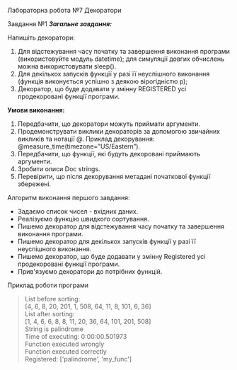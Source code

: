 Лабораторна робота №7
Декоратори

Завдання №1
***Загальне завдання:***

Напишіть декоратори:
1. Для відстежування часу початку та завершення виконання програми (використовуйте модуль datetime); для симуляції 
   довгих обчислень можна використовувати sleep().
2. Для декількох запусків функції у разі її неуспішного виконання (функція виконується успішно з деякою вірогідністю р);
3. Декоратор, що буде додавати у змінну REGISTERED усі продекоровані функції програми.


**Умови виконання:**
1. Передбачити, що декоратори можуть приймати аргументи.
2. Продемонструвати виклики декораторів за допомогою звичайних викликів та нотації @. Приклад декорування: 
   @measure_time(timezone=”US/Eastern”).
3. Передбачити, що функції, які будуть декоровані приймають аргументи.
4. Зробити описи Doc strings.
5. Перевірити, що після декорування метадані початкової функції збережені.

Алгоритм виконання першого завдання:
- Задаємо список чисел - вхідних даних.
- Реалізуємо функцію швидкого сортування.
- Пишемо декоратор для відстежування часу початку та завершення виконання програми.
- Пишемо декоратор для декількох запусків функції у разі її неуспішного виконання.
- Пишемо декоратор, що буде додавати у змінну Registered усі продекоровані функції програми.
- Прив'язуємо декоратори до потрібних функцій.


Приклад роботи програми
> List before sorting:  <br>
> [4, 6, 8, 20, 201, 1, 508, 64, 11, 8, 101, 6, 36] <br>
> List after sorting: <br>
> [1, 4, 6, 6, 8, 8, 11, 20, 36, 64, 101, 201, 508] <br>
> String is palindrome <br>
> Time of executing: 0:00:00.501973 <br> 
> Function executed wrongly <br>
> Function executed correctly <br>
> Registered: ['palindrome', 'my_func'] <br>